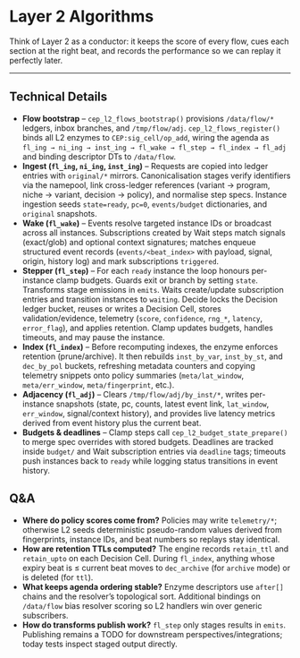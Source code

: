 # Layer 2 Algorithms

Think of Layer 2 as a conductor: it keeps the score of every flow, cues each section at the right beat, and records the performance so we can replay it perfectly later.

---

## Technical Details
- **Flow bootstrap** – `cep_l2_flows_bootstrap()` provisions `/data/flow/*` ledgers, inbox branches, and `/tmp/flow/adj`. `cep_l2_flows_register()` binds all L2 enzymes to `CEP:sig_cell/op_add`, wiring the agenda as `fl_ing → ni_ing → inst_ing → fl_wake → fl_step → fl_index → fl_adj` and binding descriptor DTs to `/data/flow`.
- **Ingest (`fl_ing`, `ni_ing`, `inst_ing`)** – Requests are copied into ledger entries with `original/*` mirrors. Canonicalisation stages verify identifiers via the namepool, link cross-ledger references (variant → program, niche → variant, decision → policy), and normalise step specs. Instance ingestion seeds `state=ready`, `pc=0`, `events/budget` dictionaries, and `original` snapshots.
- **Wake (`fl_wake`)** – Events resolve targeted instance IDs or broadcast across all instances. Subscriptions created by Wait steps match signals (exact/glob) and optional context signatures; matches enqueue structured event records (`events/<beat_index>` with payload, signal, origin, history log) and mark subscriptions `triggered`.
- **Stepper (`fl_step`)** – For each `ready` instance the loop honours per-instance clamp budgets. Guards exit or branch by setting `state`. Transforms stage emissions in `emits`. Waits create/update subscription entries and transition instances to `waiting`. Decide locks the Decision ledger bucket, reuses or writes a Decision Cell, stores validation/evidence, telemetry (`score`, `confidence`, `rng_*`, `latency`, `error_flag`), and applies retention. Clamp updates budgets, handles timeouts, and may pause the instance.
- **Index (`fl_index`)** – Before recomputing indexes, the enzyme enforces retention (prune/archive). It then rebuilds `inst_by_var`, `inst_by_st`, and `dec_by_pol` buckets, refreshing metadata counters and copying telemetry snippets onto policy summaries (`meta/lat_window`, `meta/err_window`, `meta/fingerprint`, etc.).
- **Adjacency (`fl_adj`)** – Clears `/tmp/flow/adj/by_inst/*`, writes per-instance snapshots (state, pc, counts, latest event link, `lat_window`, `err_window`, signal/context history), and provides live latency metrics derived from event history plus the current beat.
- **Budgets & deadlines** – Clamp steps call `cep_l2_budget_state_prepare()` to merge spec overrides with stored budgets. Deadlines are tracked inside `budget/` and Wait subscription entries via `deadline` tags; timeouts push instances back to `ready` while logging status transitions in event history.

## Q&A
- **Where do policy scores come from?**
  Policies may write `telemetry/*`; otherwise L2 seeds deterministic pseudo-random values derived from fingerprints, instance IDs, and beat numbers so replays stay identical.
- **How are retention TTLs computed?**
  The engine records `retain_ttl` and `retain_upto` on each Decision Cell. During `fl_index`, anything whose expiry beat is ≤ current beat moves to `dec_archive` (for `archive` mode) or is deleted (for `ttl`).
- **What keeps agenda ordering stable?**
  Enzyme descriptors use `after[]` chains and the resolver’s topological sort. Additional bindings on `/data/flow` bias resolver scoring so L2 handlers win over generic subscribers.
- **How do transforms publish work?**
  `fl_step` only stages results in `emits`. Publishing remains a TODO for downstream perspectives/integrations; today tests inspect staged output directly.

